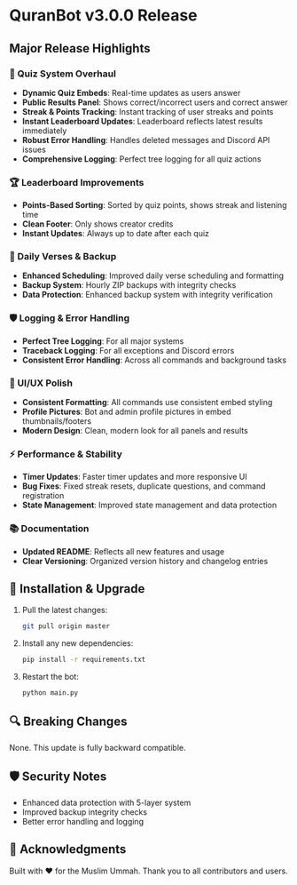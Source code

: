 # QuranBot v3.0.0 Release

## Major Release Highlights

### 🧠 Quiz System Overhaul

- **Dynamic Quiz Embeds**: Real-time updates as users answer
- **Public Results Panel**: Shows correct/incorrect users and correct answer
- **Streak & Points Tracking**: Instant tracking of user streaks and points
- **Instant Leaderboard Updates**: Leaderboard reflects latest results immediately
- **Robust Error Handling**: Handles deleted messages and Discord API issues
- **Comprehensive Logging**: Perfect tree logging for all quiz actions

### 🏆 Leaderboard Improvements

- **Points-Based Sorting**: Sorted by quiz points, shows streak and listening time
- **Clean Footer**: Only shows creator credits
- **Instant Updates**: Always up to date after each quiz

### 📖 Daily Verses & Backup

- **Enhanced Scheduling**: Improved daily verse scheduling and formatting
- **Backup System**: Hourly ZIP backups with integrity checks
- **Data Protection**: Enhanced backup system with integrity verification

### 🛡️ Logging & Error Handling

- **Perfect Tree Logging**: For all major systems
- **Traceback Logging**: For all exceptions and Discord errors
- **Consistent Error Handling**: Across all commands and background tasks

### 🎨 UI/UX Polish

- **Consistent Formatting**: All commands use consistent embed styling
- **Profile Pictures**: Bot and admin profile pictures in embed thumbnails/footers
- **Modern Design**: Clean, modern look for all panels and results

### ⚡ Performance & Stability

- **Timer Updates**: Faster timer updates and more responsive UI
- **Bug Fixes**: Fixed streak resets, duplicate questions, and command registration
- **State Management**: Improved state management and data protection

### 📚 Documentation

- **Updated README**: Reflects all new features and usage
- **Clear Versioning**: Organized version history and changelog entries

## 🚀 Installation & Upgrade

1. Pull the latest changes:
   ```bash
   git pull origin master
   ```
2. Install any new dependencies:
   ```bash
   pip install -r requirements.txt
   ```
3. Restart the bot:
   ```bash
   python main.py
   ```

## 🔍 Breaking Changes

None. This update is fully backward compatible.

## 🛡️ Security Notes

- Enhanced data protection with 5-layer system
- Improved backup integrity checks
- Better error handling and logging

## 🙏 Acknowledgments

Built with ❤️ for the Muslim Ummah. Thank you to all contributors and users.
